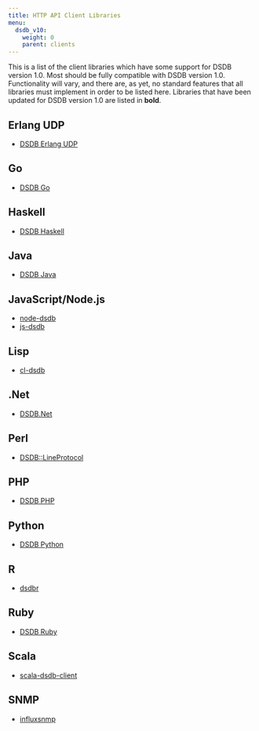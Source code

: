 ```yaml
---
title: HTTP API Client Libraries
menu:
  dsdb_v10:
    weight: 0
    parent: clients
---
```


This is a list of the client libraries which have some support for DSDB version 1.0.
Most should be fully compatible with DSDB version 1.0. 
Functionality will vary, and there are, as yet, no standard features that all libraries must implement in order to be listed here.
Libraries that have been updated for DSDB version 1.0 are listed in **bold**. 

## Erlang UDP
- [DSDB Erlang UDP](https://github.com/dasudian/dsdb_udp)

## Go
- [DSDB Go](https://github.com/dasudian/dsdb/blob/master/client/README.md)

## Haskell
- [DSDB Haskell](https://github.com/dasudian/dsdb-haskell)

## Java
- [DSDB Java](https://github.com/dasudian/dsdb-java)

## JavaScript/Node.js
- [node-dsdb](https://github.com/dasudian/node-dsdb)
- [js-dsdb](https://github.com/dasudian/js-dsdb)

## Lisp
- [cl-dsdb](https://github.com/dasudian/cl-dsdb)

## .Net
- [DSDB.Net](https://github.com/dasudian/DSDB.Net)

## Perl
- [DSDB::LineProtocol](https://github.com/dasudian/dsdb-perl)

## PHP
- [DSDB PHP](https://github.com/dasudian/dsdb-php)

## Python
- [DSDB Python](https://github.com/dasudian/dsdb-python)

## R
- [dsdbr](https://github.com/dasudian/dsdbr)

## Ruby
- [DSDB Ruby](https://github.com/dasudian/dsdb-ruby)

## Scala
- [scala-dsdb-client](https://github.com/dasudian/scala-dsdb-client)

## SNMP
- [influxsnmp](https://github.com/dasudian/dsdbsnmp)
